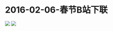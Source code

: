# 2016-02-06-春节B站下联
![](https://bilicover2016.github.io/Android/2016-02-06-春节B站下联.jpg)
![](https://bilicover2016.github.io/PC/2016-02-06.jpg)
